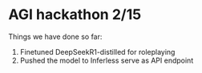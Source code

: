 # AGI hackathon 2/15
Things we have done so far:
1. Finetuned DeepSeekR1-distilled for roleplaying
2. Pushed the model to Inferless serve as API endpoint
